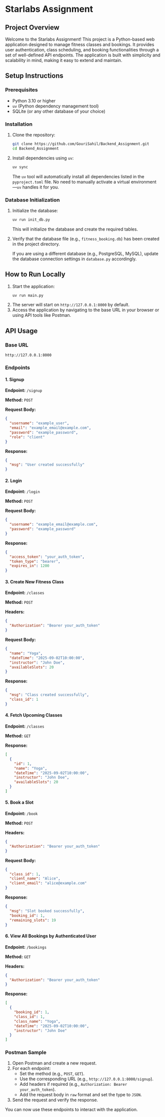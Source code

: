 # Starlabs Assignment

## Project Overview
Welcome to the Starlabs Assignment! This project is a Python-based web application designed to manage fitness classes and bookings. It provides user authentication, class scheduling, and booking functionalities through a set of well-defined API endpoints. The application is built with simplicity and scalability in mind, making it easy to extend and maintain.

## Setup Instructions

### Prerequisites
- Python 3.10 or higher
- `uv` (Python dependency management tool)
- SQLite (or any other database of your choice)

### Installation
1. Clone the repository:
   ```bash
   git clone https://github.com/GouriSahil/Backend_Assignment.git
   cd Backend_Assignment
   ```
2. Install dependencies using `uv`:
   ```bash
   uv sync
   ```
   The `uv` tool will automatically install all dependencies listed in the `pyproject.toml` file. No need to manually activate a virtual environment—`uv` handles it for you.

### Database Initialization
1. Initialize the database:
   ```bash
   uv run init_db.py
   ```
   This will initialize the database and create the required tables.
2. Verify that the database file (e.g., `fitness_booking.db`) has been created in the project directory.

   If you are using a different database (e.g., PostgreSQL, MySQL), update the database connection settings in `database.py` accordingly.

## How to Run Locally
1. Start the application:
   ```bash
   uv run main.py
   ```
2. The server will start on `http://127.0.0.1:8000` by default.
3. Access the application by navigating to the base URL in your browser or using API tools like Postman.

## API Usage

### Base URL
`http://127.0.0.1:8000`

### Endpoints

#### 1. Signup
**Endpoint:** `/signup`

**Method:** `POST`

**Request Body:**
```json
{
  "username": "example_user",
  "email": "example_email@example.com",
  "password": "example_password",
  "role": "client"
}
```

**Response:**
```json
{
  "msg": "User created successfully"
}
```

#### 2. Login
**Endpoint:** `/login`

**Method:** `POST`

**Request Body:**
```json
{
  "username": "example_email@example.com",
  "password": "example_password"
}
```

**Response:**
```json
{
  "access_token": "your_auth_token",
  "token_type": "bearer",
  "expires_in": 1200
}
```

#### 3. Create New Fitness Class
**Endpoint:** `/classes`

**Method:** `POST`

**Headers:**
```json
{
  "Authorization": "Bearer your_auth_token"
}
```

**Request Body:**
```json
{
  "name": "Yoga",
  "dateTime": "2025-09-02T10:00:00",
  "instructor": "John Doe",
  "availableSlots": 20
}
```

**Response:**
```json
{
  "msg": "Class created successfully",
  "class_id": 1
}
```

#### 4. Fetch Upcoming Classes
**Endpoint:** `/classes`

**Method:** `GET`

**Response:**
```json
[
  {
    "id": 1,
    "name": "Yoga",
    "dateTime": "2025-09-02T10:00:00",
    "instructor": "John Doe",
    "availableSlots": 20
  }
]
```

#### 5. Book a Slot
**Endpoint:** `/book`

**Method:** `POST`

**Headers:**
```json
{
  "Authorization": "Bearer your_auth_token"
}
```

**Request Body:**
```json
{
  "class_id": 1,
  "client_name": "Alice",
  "client_email": "alice@example.com"
}
```

**Response:**
```json
{
  "msg": "Slot booked successfully",
  "booking_id": 1,
  "remaining_slots": 19
}
```

#### 6. View All Bookings by Authenticated User
**Endpoint:** `/bookings`

**Method:** `GET`

**Headers:**
```json
{
  "Authorization": "Bearer your_auth_token"
}
```

**Response:**
```json
[
  {
    "booking_id": 1,
    "class_id": 1,
    "class_name": "Yoga",
    "dateTime": "2025-09-02T10:00:00",
    "instructor": "John Doe"
  }
]
```

### Postman Sample
1. Open Postman and create a new request.
2. For each endpoint:
   - Set the method (e.g., `POST`, `GET`).
   - Use the corresponding URL (e.g., `http://127.0.0.1:8000/signup`).
   - Add headers if required (e.g., `Authorization: Bearer your_auth_token`).
   - Add the request body in `raw` format and set the type to `JSON`.
3. Send the request and verify the response.

You can now use these endpoints to interact with the application.